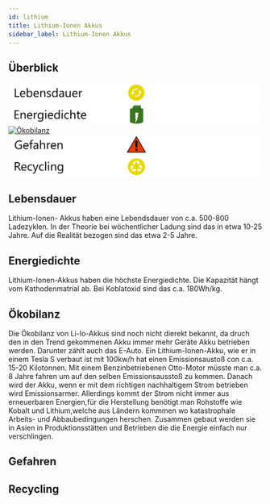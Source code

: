 ```yaml
---
id: lithium
title: Lithium-Ionen Akkus
sidebar_label: Lithium-Ionen Akkus
---
```


## Überblick

[![Lebensdauer](assets/lebensdauer_gelb.png)](lithium#lebensdauer)
[![Energiedichte](assets/Energiedichte_voll.png)](lithium#energiedichte)
[![Ökobilanz](assets/Ökobilanz_rot.png)](lithium#ökobilanz)
[![Gefahren](assets/Gefahren_rot.png)](lithium#gefahren)
[![Recycling](assets/Recycling_gelb.png)](lithium#recycling)

## Lebensdauer

Lithium-Ionen- Akkus haben eine Lebendsdauer von c.a. 500-800 Ladezyklen. In der Theorie bei wöchentlicher Ladung sind das in etwa 10-25 Jahre. Auf die Realität bezogen sind das etwa 2-5 Jahre.

## Energiedichte

Lithium-Ionen-Akkus haben die höchste Energiedichte. Die Kapazität hängt vom Kathodenmatrial ab. Bei Koblatoxid sind das c.a. 180Wh/kg.

## Ökobilanz

Die Ökobilanz von Li-Io-Akkus sind noch nicht dierekt bekannt, da druch den in den Trend gekommenen Akku immer mehr Geräte Akku betrieben werden. Darunter zählt auch das E-Auto. Ein Lithium-Ionen-Akku, wie er in einem Tesla S verbaut ist mit 100kw/h hat einen Emissionsaustoß con c.a. 15-20 Kilotonnen. Mit einem Benzinbetriebenen Otto-Motor müsste man c.a. 8 Jahre fahren um auf den selben Emissionsausstoß zu kommen. Danach wird der Akku, wenn er mit dem richtigen nachhaltigem Strom betrieben wird Emissionsarmer. Allerdings kommt der Strom nicht immer aus erneuerbaren Energien,für die Herstellung benötigt man Rohstoffe wie Kobalt und Lithium,welche aus Ländern kommmen wo katastrophale Arbeits- und Abbaubedingungen herschen. Zusammen gebaut werden sie in Asien in Produktionsstätten und Betrieben die die Energie einfach nur verschlingen. 

## Gefahren

## Recycling

